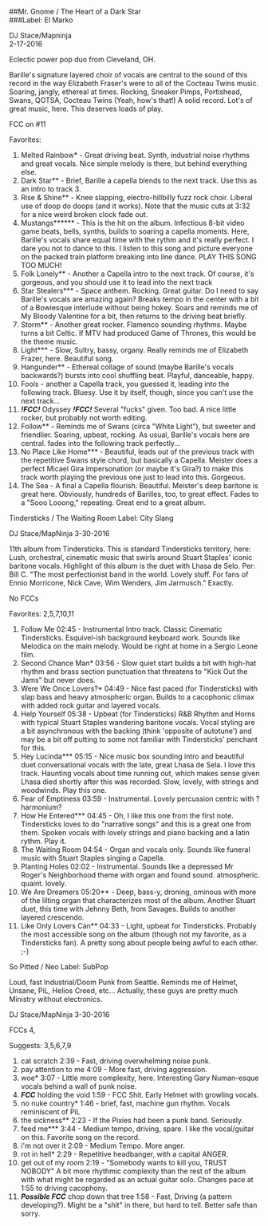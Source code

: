 ##Mr. Gnome / The Heart of a Dark Star  
###Label: El Marko

DJ Stace/Mapninja  
2-17-2016


Eclectic power pop duo from Cleveland, OH. 

Barille's signature layered choir of vocals are central to the sound of this record in the way Elizabeth Fraser's were to all of the Cocteau Twins music. Soaring, jangly, ethereal at times. Rocking, Sneaker Pimps, Portishead, Swans, QOTSA, Cocteau Twins (Yeah, how's that!) A solid record. Lot's of great music, here. This deserves loads of play.

FCC on #11

Favorites:

1. Melted Rainbow* - Great driving beat. Synth, industrial noise rhythms and great vocals. Nice simple melody is there, but behind everything else. 
2. Dark Star** - Brief, Barille a capella blends to the next track. Use this as an intro to track 3.
3. Rise & Shine** - Knee slapping, electro-hillbilly fuzz rock choir. Liberal use of doop do doops (and it works).  Note that the music cuts at 3:32 for a nice weird broken clock fade out.
4. Mustangs****** - This is the hit on the album. Infectious 8-bit video game beats, bells, synths, builds to soaring a capella moments. Here, Barille's vocals share equal time with the rythm and it's really perfect. I dare you not to dance to this. I listen to this song and picture everyone on the packed train platform breaking into line dance. PLAY THIS SONG TOO MUCH! 
5. Folk Lonely** - Another a Capella intro to the next track. Of course, it's gorgeous, and you should use it to lead into the next track
6. Star Stealers*** - Space anthem. Rocking. Great guitar. Do I need to say Barille's vocals are amazing again? Breaks tempo in the center with a bit of a Bowiesque interlude without being hokey. Soars and reminds me of My Bloody Valentine for a bit, then returns to the driving beat briefly. 
7. Storm** - Another great rocker. Flamenco sounding rhythms. Maybe turns a bit Celtic. If MTV had produced Game of Thrones, this would be the theme music. 
8. Light*** - Slow, Sultry, bassy, organy. Really reminds me of Elizabeth Frazer, here. Beautiful song. 
9. Hangunder** - Ethereal collage of sound (maybe Barille's vocals backwards?) bursts into cool shuffling beat. Playful, danceable, happy. 
10. Fools - another a Capella track, you guessed it, leading into the following track. Bluesy. Use it by itself, though, since you can't use the next track...
11. ***!FCC!*** Odyssey ***!FCC!*** Several "fucks" given. Too bad. A nice little rocker, but probably not worth editing.
12. Follow** - Reminds me of Swans (circa "White Light"), but sweeter and friendlier. Soaring, upbeat, rocking. As usual, Barille's vocals here are central. fades into the following track perfectly...
13. No Place Like Home*** - Beautiful, leads out of the previous track with the repetitive Swans style chord, but basically a Capella. Meister does a perfect Micael Gira impersonation (or maybe it's Gira?) to make this track worth playing the previous one just to lead into this. Gorgeous.
14. The Sea - A final a Capella flourish. Beautiful. Meister's deep baritone is great here. Obviously, hundreds of Barilles, too, to great effect. Fades to a "Sooo Looong," repeating. Great end to a great album. 


Tindersticks / The Waiting Room
Label: City Slang

DJ Stace/MapNinja
3-30-2016

11th album from Tindersticks. This is standard Tindersticks territory, here: Lush, orchestral, cinematic music that swirls around Stuart Staples' iconic baritone vocals. Highlight of this album is the duet with Lhasa de Selo. Per: Bill C. "The most perfectionist band in the world. Lovely stuff. For fans of Ennio Morricone, Nick Cave, Wim Wenders, Jim Jarmusch." Exactly.

No FCCs

Favorites: 2,5,7,10,11

1. Follow Me 02:45 - Instrumental Intro track. Classic Cinematic Tindersticks. Esquivel-ish background keyboard work. Sounds like Melodica on the main melody. Would be right at home in a Sergio Leone film.
2. Second Chance Man* 03:56 - Slow quiet start builds a bit with high-hat rhythm and brass section punctuation that threatens to "Kick Out the Jams" but never does. 
3. Were We Once Lovers?* 04:49 - Nice fast paced (for Tindersticks) with slap bass and heavy atmospheric organ. Builds to a cacophonic climax with added rock guitar and layered vocals.
4. Help Yourself 05:38 - Upbeat (for Tindersticks) R&B Rhythm and Horns with typical Stuart Staples wandering baritone vocals. Vocal styling are a bit asynchronous with the backing (think 'opposite of autotune') and may be a bit off putting to some not familiar with Tindersticks' penchant for this.
5. Hey Lucinda*** 05:15 - Nice music box sounding intro and beautiful duet conversational vocals with the late, great Lhasa de Sela. I love this track. Haunting vocals about time running out, which makes sense given Lhasa died shortly after this was recorded. Slow, lovely, with strings and woodwinds. Play this one.
6. Fear of Emptiness 03:59 - Instrumental. Lovely percussion centric with ?harmonium?
7. How He Entered*** 04:45 - Oh, I like this one from the first note. Tindersticks loves to do "narrative songs" and this is a great one from them. Spoken vocals with lovely strings and piano backing and a latin rythm. Play it.
8. The Waiting Room 04:54 - Organ and vocals only. Sounds like funeral music with Stuart Staples singing a Capella. 
9. Planting Holes 02:02 - Instrumental. Sounds like a depressed Mr Roger's Neighborhood theme with organ and found sound. atmospheric. quaint. lovely.
10. We Are Dreamers 05:20** - Deep, bass-y, droning, ominous with more of the lilting organ that characterizes most of the album. Another Stuart duet, this time with Jehnny Beth, from Savages. Builds to another layered crescendo. 
11. Like Only Lovers Can** 04:33 - Light, upbeat for Tindersticks. Probably the most accessible song on the album (though not my favorite, as a Tindersticks fan). A pretty song about people being awful to each other. ;-)

So Pitted / Neo
Label: SubPop

Loud, fast Industrial/Doom Punk from Seattle. Reminds me of Helmet, Unsane, PiL, Helios Creed, etc... Actually, these guys are pretty much Ministry without electronics.

DJ Stace/MapNinja
3-30-2016

FCCs 4,

Suggests: 3,5,6,7,9

1. cat scratch 2:39 - Fast, driving overwhelming noise punk. 
2. pay attention to me 4:09	 - More fast, driving aggression.  
3. woe* 3:07 - Little more complexity, here. Interesting Gary Numan-esque vocals behind a wall of punk noise.  
4. ***FCC***  holding the void 1:59 - FCC Shit. Early Helmet with growling vocals. 
5. no nuke country* 1:46 - brief, fast, machine gun rhythm. Vocals reminiscent of PiL
6. the sickness** 2:23 - If the Pixies had been a punk band. Seriously. 
7. feed me*** 3:44	- Medium tempo, driving, spare. I like the vocal/guitar on this. Favorite song on the record.
8. i'm not over it 2:09	 - Medium Tempo. More anger.
9. rot in hell* 2:29	 - Repetitive headbanger, with a capital ANGER.
10. get out of my room 2:19	 - "Somebody wants to kill you, TRUST NOBODY" A bit more rhythmic complexity than the rest of the album with what might be regarded as an actual guitar solo. Changes pace at 1:55 to driving cacophony. 
11. ***Possible FCC*** chop down that tree 1:58 - Fast, Driving (a pattern developing?). Might be a "shit" in there, but hard to tell. Better safe than sorry.
